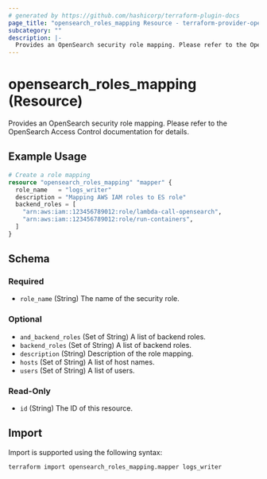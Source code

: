 ```yaml
---
# generated by https://github.com/hashicorp/terraform-plugin-docs
page_title: "opensearch_roles_mapping Resource - terraform-provider-opensearch"
subcategory: ""
description: |-
  Provides an OpenSearch security role mapping. Please refer to the OpenSearch Access Control documentation for details.
---
```


# opensearch_roles_mapping (Resource)

Provides an OpenSearch security role mapping. Please refer to the OpenSearch Access Control documentation for details.

## Example Usage

```terraform
# Create a role mapping
resource "opensearch_roles_mapping" "mapper" {
  role_name   = "logs_writer"
  description = "Mapping AWS IAM roles to ES role"
  backend_roles = [
    "arn:aws:iam::123456789012:role/lambda-call-opensearch",
    "arn:aws:iam::123456789012:role/run-containers",
  ]
}
```

<!-- schema generated by tfplugindocs -->
## Schema

### Required

- `role_name` (String) The name of the security role.

### Optional

- `and_backend_roles` (Set of String) A list of backend roles.
- `backend_roles` (Set of String) A list of backend roles.
- `description` (String) Description of the role mapping.
- `hosts` (Set of String) A list of host names.
- `users` (Set of String) A list of users.

### Read-Only

- `id` (String) The ID of this resource.

## Import

Import is supported using the following syntax:

```shell
terraform import opensearch_roles_mapping.mapper logs_writer
```
